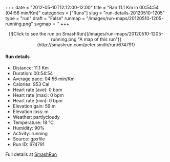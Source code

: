 +++
date = "2012-05-10T12:12:00-12:00"
title = "Ran 11.1 Km in 00:54:54 (04:56 min/Km)"
categories = ["Runs"]
slug = "run-details-20120510-1205"
type = "run"
draft = "False"
runmap = "/images/run-maps/20120510-1205-running.png"
svgmap = '<polyline points="0 56, 0 60, 1 60, 8 54, 10 51, 15 48, 17 48, 20 48, 23 50, 26 47, 27 45, 36 45, 45 46, 54 54, 58 55, 62 56, 70 56, 78 53, 80 52, 83 51, 89 53, 93 54, 97 52, 100 48, 97 44, 97 40, 97 41, 97 44, 100 48, 97 52, 93 54, 89 52, 84 52, 83 51, 79 53, 71 56, 65 57, 61 56, 56 55, 50 50, 48 49, 44 46, 41 45, 32 45, 27 45, 26 47, 23 50, 18 48, 15 49, 11 51, 5 57">'
+++



<!--more-->

<center>
[![Click to see the run on SmashRun](/images/run-maps/20120510-1205-running.png "A map of this run")](http://smashrun.com/peter.smith/run/674791)
</center>

#### Run details

* Distance: 11.1 Km
* Duration: 00:54:54
* Average pace: 04:56 min/Km
* Calories: 953 Cal
* Heart rate (ave): 0 bpm
* Heart rate (max): 0 bpm
* Heart rate (min): 0 bpm
* Elevation gain: 59 m
* Elevation loss:  m
* Weather: partlycloudy
* Temperature: 18 &deg;C
* Humidity: 90%
* Activity: running
* Source: gpxfile
* Run ID: 674791

Full details at [SmashRun](http://smashrun.com/peter.smith/run/674791)